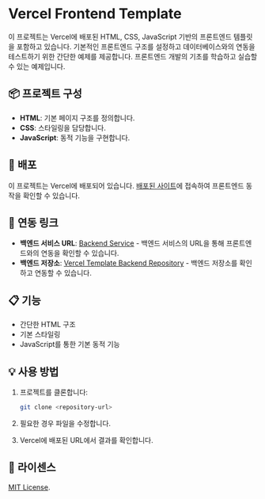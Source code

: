 # Vercel Frontend Template 

이 프로젝트는 Vercel에 배포된 HTML, CSS, JavaScript 기반의 프론트엔드 템플릿을 포함하고 있습니다. 기본적인 프론트엔드 구조를 설정하고 데이터베이스와의 연동을 테스트하기 위한 간단한 예제를 제공합니다. 프론트엔드 개발의 기초를 학습하고 실습할 수 있는 예제입니다.

## 📦 프로젝트 구성

- **HTML**: 기본 페이지 구조를 정의합니다.
- **CSS**: 스타일링을 담당합니다.
- **JavaScript**: 동적 기능을 구현합니다.

## 🚀 배포

이 프로젝트는 Vercel에 배포되어 있습니다. [배포된 사이트](https://vercel-frontend-template.vercel.app/)에 접속하여 프론트엔드 동작을 확인할 수 있습니다.

## 🔗 연동 링크

- **백엔드 서비스 URL**: [Backend Service](https://vercel-backend-template.vercel.app/api/tests) - 백엔드 서비스의 URL을 통해 프론트엔드와의 연동을 확인할 수 있습니다.
- **백엔드 저장소**: [Vercel Template Backend Repository](https://github.com/sssssubin/vercel-backend-template) - 백엔드 저장소를 확인하고 연동할 수 있습니다.

## 📋 기능

- 간단한 HTML 구조
- 기본 스타일링
- JavaScript를 통한 기본 동적 기능

## 💡 사용 방법

1. 프로젝트를 클론합니다:

   ```bash
   git clone <repository-url>

   ```

2. 필요한 경우 파일을 수정합니다.

3. Vercel에 배포된 URL에서 결과를 확인합니다.

## 📝 라이센스

[MIT License](LICENSE).
